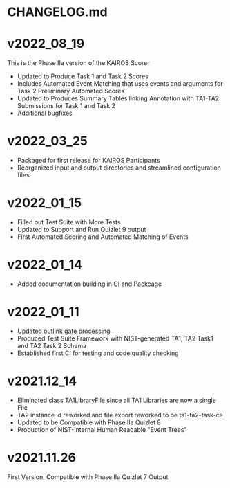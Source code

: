 # CHANGELOG.md

# v2022_08_19

This is the Phase IIa version of the KAIROS Scorer

* Updated to Produce Task 1 and Task 2 Scores
* Includes Automated Event Matching that uses events and arguments for Task 2 Preliminary Automated Scores
* Updated to Produces Summary Tables linking Annotation with TA1-TA2 Submissions for Task 1 and Task 2
* Additional bugfixes

# v2022_03_25

* Packaged for first release for KAIROS Participants
* Reorganized input and output directories and streamlined configuration files

# v2022_01_15

* Filled out Test Suite with More Tests
* Updated to Support and Run Quizlet 9 output
* First Automated Scoring and Automated Matching of Events

# v2022_01_14

* Added documentation building in CI and Packcage

# v2022_01_11

* Updated outlink gate processing
* Produced Test Suite Framework with NIST-generated TA1, TA2 Task1 and TA2 Task 2 Schema
* Established first CI for testing and code quality checking

# v2021.12_14

* Eliminated class TA1LibraryFile since all TA1 Libraries are now a single File
* TA2 instance id reworked and file export reworked to be ta1-ta2-task-ce
* Updated to be Compatible with Phase IIa Quizlet 8
* Production of NIST-Internal Human Readable "Event Trees"

# v2021.11.26

First Version, Compatible with Phase IIa Quizlet 7 Output